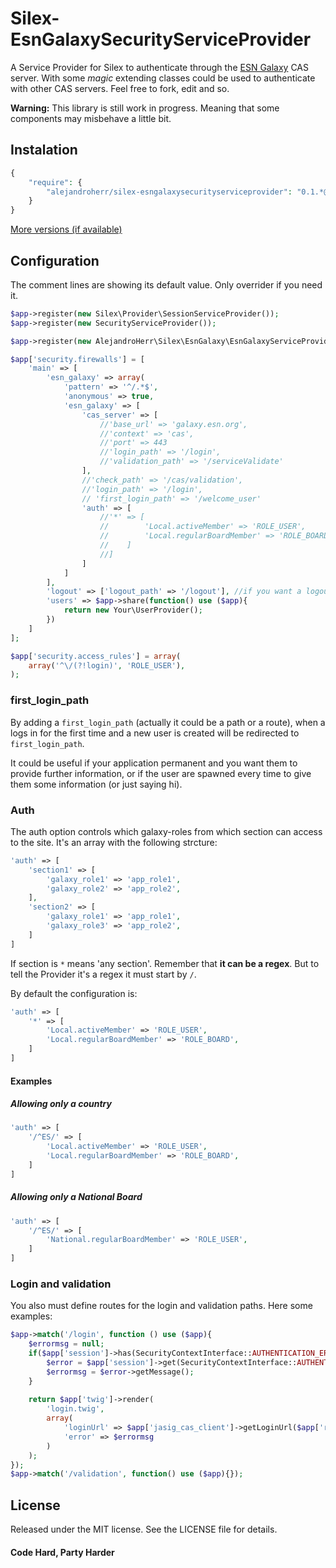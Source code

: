 Silex-EsnGalaxySecurityServiceProvider
======================================
A Service Provider for Silex to authenticate through the [ESN Galaxy](http://galaxy.esn.org) CAS server.
With some *magic* extending classes could be used to authenticate with other CAS servers. Feel free to fork, edit and so.

**Warning:** This library is still work in progress. Meaning that some components may misbehave a little bit.
## Instalation

```php
{
    "require": {
        "alejandroherr/silex-esngalaxysecurityserviceprovider": "0.1.*@dev"
    }
}
```
[More versions (if available)](https://packagist.org/packages/alejandroherr/silex-esngalaxysecurityserviceprovider)
## Configuration
The comment lines are showing its default value. Only overrider if you need it.
```php
$app->register(new Silex\Provider\SessionServiceProvider());
$app->register(new SecurityServiceProvider());

$app->register(new AlejandroHerr\Silex\EsnGalaxy\EsnGalaxyServiceProvider());

$app['security.firewalls'] = [
    'main' => [  
        'esn_galaxy' => array(   
            'pattern' => '^/.*$',
            'anonymous' => true,
            'esn_galaxy' => [
                'cas_server' => [
                    //'base_url' => 'galaxy.esn.org',
                    //'context' => 'cas',
                    //'port' => 443
                    //'login_path' => '/login',
                    //'validation_path' => '/serviceValidate'
                ],
                //'check_path' => '/cas/validation',
                //'login_path' => '/login',
                // 'first_login_path' => '/welcome_user'
                'auth' => [
                    //'*' => [
                    //        'Local.activeMember' => 'ROLE_USER',
                    //        'Local.regularBoardMember' => 'ROLE_BOARD',
                    //    ]
                    //]
                ]
            ]
        ],
        'logout' => ['logout_path' => '/logout'], //if you want a logout
        'users' => $app->share(function() use ($app){
            return new Your\UserProvider();
        })
    ]
];

$app['security.access_rules'] = array(
    array('^\/(?!login)', 'ROLE_USER'),
);
```
### first_login_path
By adding a `first_login_path` (actually it could be a path or a route), when a logs in for the first time and a new user is created will be redirected to `first_login_path`.

It could be useful if your application permanent and you want them to provide further information, or if the user are spawned every time to give them some information (or just saying hi).
### Auth
The auth option controls which galaxy-roles from which section can access to the site. It's an array with the following strcture:
```php
'auth' => [
    'section1' => [
        'galaxy_role1' => 'app_role1',
        'galaxy_role2' => 'app_role2',
    ],
    'section2' => [
        'galaxy_role1' => 'app_role1',
        'galaxy_role3' => 'app_role2',
    ]
]
```

If section is `*` means 'any section'. Remember that **it can be a regex**. But to tell the Provider it's a regex it must start by `/`.

By default the configuration is:
```php
'auth' => [
    '*' => [
        'Local.activeMember' => 'ROLE_USER',
        'Local.regularBoardMember' => 'ROLE_BOARD',
    ]
]
```
#### Examples
##### Allowing only a country
```php
'auth' => [
    '/^ES/' => [
        'Local.activeMember' => 'ROLE_USER',
        'Local.regularBoardMember' => 'ROLE_BOARD',
    ]
]
```
##### Allowing only a National Board
```php
'auth' => [
    '/^ES/' => [
        'National.regularBoardMember' => 'ROLE_USER',
    ]
]
```

### Login and validation
You also must define routes for the login and validation paths. Here some examples:

```php
$app->match('/login', function () use ($app){		
	$errormsg = null;
	if($app['session']->has(SecurityContextInterface::AUTHENTICATION_ERROR)){
	    $error = $app['session']->get(SecurityContextInterface::AUTHENTICATION_ERROR);
	    $errormsg = $error->getMessage();
	}
    
	return $app['twig']->render(
	    'login.twig',
	    array(
	        'loginUrl' => $app['jasig_cas_client']->getLoginUrl($app['request']),
	        'error' => $errormsg
	    )
	);
});
$app->match('/validation', function() use ($app){});
```

## License
Released under the MIT license. See the LICENSE file for details.

#### Code Hard, Party Harder
